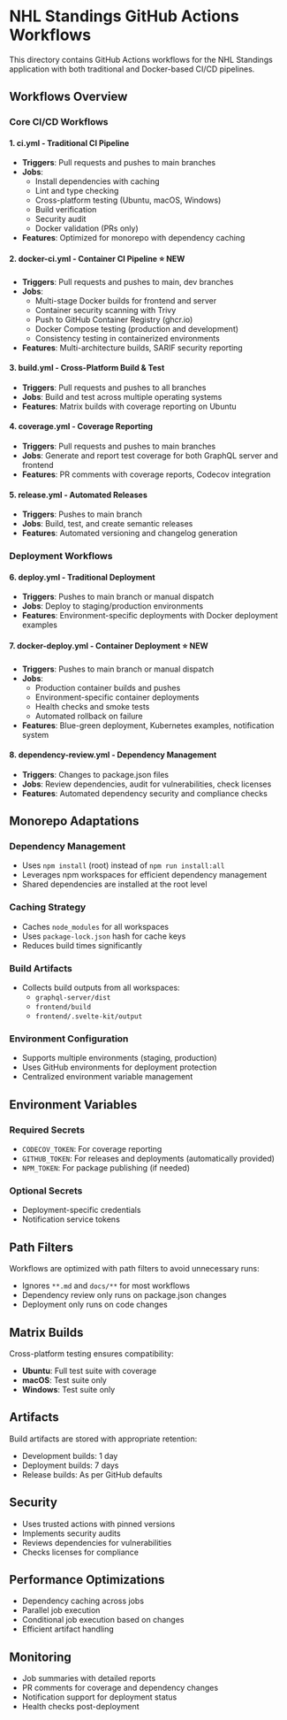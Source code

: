 # NHL Standings GitHub Actions Workflows

This directory contains GitHub Actions workflows for the NHL Standings application with both traditional and Docker-based CI/CD pipelines.

## Workflows Overview

### Core CI/CD Workflows

#### 1. **ci.yml** - Traditional CI Pipeline
- **Triggers**: Pull requests and pushes to main branches
- **Jobs**: 
  - Install dependencies with caching
  - Lint and type checking
  - Cross-platform testing (Ubuntu, macOS, Windows)
  - Build verification
  - Security audit
  - Docker validation (PRs only)
- **Features**: Optimized for monorepo with dependency caching

#### 2. **docker-ci.yml** - Container CI Pipeline ⭐ **NEW**
- **Triggers**: Pull requests and pushes to main, dev branches
- **Jobs**:
  - Multi-stage Docker builds for frontend and server
  - Container security scanning with Trivy
  - Push to GitHub Container Registry (ghcr.io)
  - Docker Compose testing (production and development)
  - Consistency testing in containerized environments
- **Features**: Multi-architecture builds, SARIF security reporting

#### 3. **build.yml** - Cross-Platform Build & Test
- **Triggers**: Pull requests and pushes to all branches
- **Jobs**: Build and test across multiple operating systems
- **Features**: Matrix builds with coverage reporting on Ubuntu

#### 4. **coverage.yml** - Coverage Reporting
- **Triggers**: Pull requests and pushes to main branches
- **Jobs**: Generate and report test coverage for both GraphQL server and frontend
- **Features**: PR comments with coverage reports, Codecov integration

#### 5. **release.yml** - Automated Releases
- **Triggers**: Pushes to main branch
- **Jobs**: Build, test, and create semantic releases
- **Features**: Automated versioning and changelog generation

### Deployment Workflows

#### 6. **deploy.yml** - Traditional Deployment
- **Triggers**: Pushes to main branch or manual dispatch
- **Jobs**: Deploy to staging/production environments
- **Features**: Environment-specific deployments with Docker deployment examples

#### 7. **docker-deploy.yml** - Container Deployment ⭐ **NEW**
- **Triggers**: Pushes to main branch or manual dispatch
- **Jobs**:
  - Production container builds and pushes
  - Environment-specific container deployments
  - Health checks and smoke tests
  - Automated rollback on failure
- **Features**: Blue-green deployment, Kubernetes examples, notification system

#### 8. **dependency-review.yml** - Dependency Management
- **Triggers**: Changes to package.json files
- **Jobs**: Review dependencies, audit for vulnerabilities, check licenses
- **Features**: Automated dependency security and compliance checks

## Monorepo Adaptations

### Dependency Management
- Uses `npm install` (root) instead of `npm run install:all`
- Leverages npm workspaces for efficient dependency management
- Shared dependencies are installed at the root level

### Caching Strategy
- Caches `node_modules` for all workspaces
- Uses `package-lock.json` hash for cache keys
- Reduces build times significantly

### Build Artifacts
- Collects build outputs from all workspaces:
  - `graphql-server/dist`
  - `frontend/build`
  - `frontend/.svelte-kit/output`

### Environment Configuration
- Supports multiple environments (staging, production)
- Uses GitHub environments for deployment protection
- Centralized environment variable management

## Environment Variables

### Required Secrets
- `CODECOV_TOKEN`: For coverage reporting
- `GITHUB_TOKEN`: For releases and deployments (automatically provided)
- `NPM_TOKEN`: For package publishing (if needed)

### Optional Secrets
- Deployment-specific credentials
- Notification service tokens

## Path Filters

Workflows are optimized with path filters to avoid unnecessary runs:
- Ignores `**.md` and `docs/**` for most workflows
- Dependency review only runs on package.json changes
- Deployment only runs on code changes

## Matrix Builds

Cross-platform testing ensures compatibility:
- **Ubuntu**: Full test suite with coverage
- **macOS**: Test suite only
- **Windows**: Test suite only

## Artifacts

Build artifacts are stored with appropriate retention:
- Development builds: 1 day
- Deployment builds: 7 days
- Release builds: As per GitHub defaults

## Security

- Uses trusted actions with pinned versions
- Implements security audits
- Reviews dependencies for vulnerabilities
- Checks licenses for compliance

## Performance Optimizations

- Dependency caching across jobs
- Parallel job execution
- Conditional job execution based on changes
- Efficient artifact handling

## Monitoring

- Job summaries with detailed reports
- PR comments for coverage and dependency changes
- Notification support for deployment status
- Health checks post-deployment